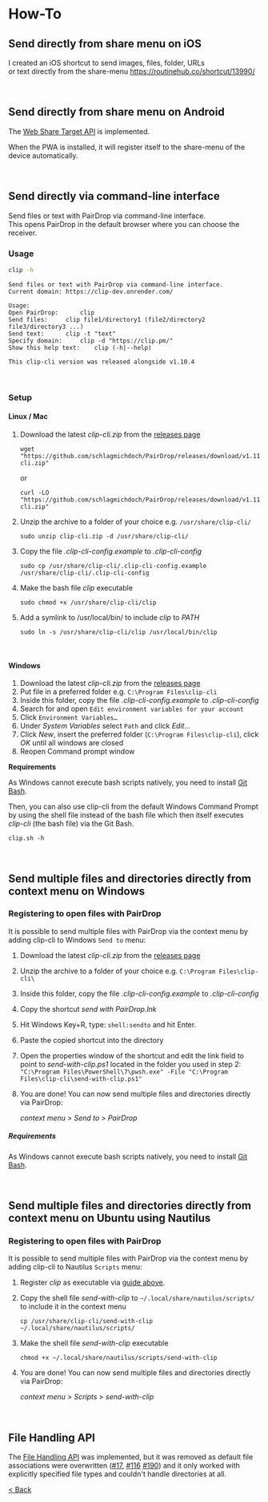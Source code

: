 # How-To

## Send directly from share menu on iOS
I created an iOS shortcut to send images, files, folder, URLs \
or text directly from the share-menu 
https://routinehub.co/shortcut/13990/

[//]: # (Todo: Add screenshots)

<br>

## Send directly from share menu on Android
The [Web Share Target API](https://developer.mozilla.org/en-US/docs/Web/Manifest/share_target) is implemented.

When the PWA is installed, it will register itself to the share-menu of the device automatically.

<br>

## Send directly via command-line interface
Send files or text with PairDrop via command-line interface. \
This opens PairDrop in the default browser where you can choose the receiver.

### Usage
```bash
clip -h
```
```
Send files or text with PairDrop via command-line interface.
Current domain: https://clip-dev.onrender.com/

Usage:
Open PairDrop:		clip
Send files:		clip file1/directory1 (file2/directory2 file3/directory3 ...)
Send text:		clip -t "text"
Specify domain:		clip -d "https://clip.pm/"
Show this help text:	clip (-h|--help)

This clip-cli version was released alongside v1.10.4
```

<br>

### Setup

#### Linux / Mac
1. Download the latest _clip-cli.zip_ from the [releases page](https://github.com/schlagmichdoch/PairDrop/releases)
   ```shell
   wget "https://github.com/schlagmichdoch/PairDrop/releases/download/v1.11.2/clip-cli.zip"
   ```
   or
   ```shell
   curl -LO "https://github.com/schlagmichdoch/PairDrop/releases/download/v1.11.2/clip-cli.zip"
   ```
2. Unzip the archive to a folder of your choice e.g. `/usr/share/clip-cli/`
   ```shell
   sudo unzip clip-cli.zip -d /usr/share/clip-cli/
   ```
3. Copy the file _.clip-cli-config.example_ to _.clip-cli-config_
   ```shell
   sudo cp /usr/share/clip-cli/.clip-cli-config.example /usr/share/clip-cli/.clip-cli-config
   ```
4. Make the bash file _clip_ executable
   ```shell
   sudo chmod +x /usr/share/clip-cli/clip
   ```
5. Add a symlink to /usr/local/bin/ to include _clip_ to _PATH_
   ```shell
   sudo ln -s /usr/share/clip-cli/clip /usr/local/bin/clip
   ```

<br>

#### Windows
1. Download the latest _clip-cli.zip_ from the [releases page](https://github.com/schlagmichdoch/PairDrop/releases)
2. Put file in a preferred folder e.g. `C:\Program Files\clip-cli`
3. Inside this folder, copy the file _.clip-cli-config.example_ to _.clip-cli-config_
4. Search for and open `Edit environment variables for your account`
5. Click `Environment Variables…`
6. Under _System Variables_ select `Path` and click _Edit..._
7. Click _New_, insert the preferred folder (`C:\Program Files\clip-cli`), click *OK* until all windows are closed
8. Reopen Command prompt window

**Requirements**

As Windows cannot execute bash scripts natively, you need to install [Git Bash](https://gitforwindows.org/).

Then, you can also use clip-cli from the default Windows Command Prompt 
by using the shell file instead of the bash file which then itself executes 
_clip-cli_ (the bash file) via the Git Bash.
```shell
clip.sh -h
```

<br>

## Send multiple files and directories directly from context menu on Windows

### Registering to open files with PairDrop
It is possible to send multiple files with PairDrop via the context menu by adding clip-cli to Windows `Send to` menu:
1. Download the latest _clip-cli.zip_ from the [releases page](https://github.com/schlagmichdoch/PairDrop/releases)
2. Unzip the archive to a folder of your choice e.g. `C:\Program Files\clip-cli\`
3. Inside this folder, copy the file _.clip-cli-config.example_ to _.clip-cli-config_
4. Copy the shortcut _send with PairDrop.lnk_
5. Hit Windows Key+R, type: `shell:sendto` and hit Enter.
6. Paste the copied shortcut into the directory
7. Open the properties window of the shortcut and edit the link field to point to _send-with-clip.ps1_ located in the folder you used in step 2: \
   `"C:\Program Files\PowerShell\7\pwsh.exe" -File "C:\Program Files\clip-cli\send-with-clip.ps1"`
8. You are done! You can now send multiple files and directories directly via PairDrop:

   _context menu_ > _Send to_ > _PairDrop_

##### Requirements
As Windows cannot execute bash scripts natively, you need to install [Git Bash](https://gitforwindows.org/).

<br>

## Send multiple files and directories directly from context menu on Ubuntu using Nautilus

### Registering to open files with PairDrop
It is possible to send multiple files with PairDrop via the context menu by adding clip-cli to Nautilus `Scripts` menu:
1. Register _clip_ as executable via [guide above](#linux).
2. Copy the shell file _send-with-clip_ to `~/.local/share/nautilus/scripts/` to include it in the context menu
   ```shell
   cp /usr/share/clip-cli/send-with-clip ~/.local/share/nautilus/scripts/
   ```
3. Make the shell file _send-with-clip_ executable
   ```shell
   chmod +x ~/.local/share/nautilus/scripts/send-with-clip
   ```
4. You are done! You can now send multiple files and directories directly via PairDrop:

   _context menu_ > _Scripts_ > _send-with-clip_

<br>

## File Handling API
The [File Handling API](https://learn.microsoft.com/en-us/microsoft-edge/progressive-web-apps-chromium/how-to/handle-files)
was implemented, but it was removed as default file associations were overwritten ([#17](https://github.com/schlagmichdoch/PairDrop/issues/17),
[#116](https://github.com/schlagmichdoch/PairDrop/issues/116) [#190](https://github.com/schlagmichdoch/PairDrop/issues/190))
and it only worked with explicitly specified file types and couldn't handle directories at all.

[< Back](/README.md)
